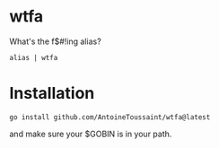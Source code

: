 # wtfa
What's the f$#!ing alias?

```alias | wtfa```

# Installation

```
go install github.com/AntoineToussaint/wtfa@latest
```

and make sure your $GOBIN is in your path.
